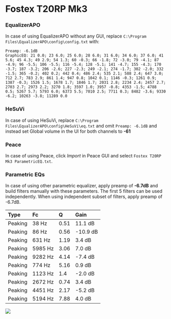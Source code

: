 # Fostex T20RP Mk3

### EqualizerAPO
In case of using EqualizerAPO without any GUI, replace `C:\Program Files\EqualizerAPO\config\config.txt`
with:
```
Preamp: -6.1dB
GraphicEQ: 21 0.0; 23 6.0; 25 6.0; 28 6.0; 31 6.0; 34 6.0; 37 6.0; 41 5.6; 45 4.3; 49 2.9; 54 1.3; 60 -0.3; 66 -1.8; 72 -3.0; 79 -4.1; 87 -4.9; 96 -5.5; 106 -5.5; 116 -5.4; 128 -5.1; 141 -4.7; 155 -4.3; 170 -3.7; 187 -3.2; 206 -2.6; 227 -2.3; 249 -2.1; 274 -1.7; 302 -2.0; 332 -1.5; 365 -0.2; 402 0.2; 442 0.4; 486 2.4; 535 2.1; 588 2.4; 647 3.0; 712 2.7; 783 2.9; 861 1.4; 947 0.8; 1042 0.1; 1146 -0.3; 1261 0.9; 1387 -0.3; 1526 1.5; 1678 1.7; 1846 1.7; 2031 2.8; 2234 2.4; 2457 2.7; 2703 2.7; 2973 2.2; 3270 1.8; 3597 1.0; 3957 -0.8; 4353 -1.5; 4788 0.5; 5267 5.7; 5793 6.0; 6373 5.5; 7010 2.5; 7711 0.3; 8482 -3.6; 9330 -6.2; 10263 -3.8; 11289 0.0
```

### HeSuVi
In case of using HeSuVi, replace `C:\Program Files\EqualizerAPO\config\HeSuVi\eq.txt` and omit `Preamp:
-6.1dB` and instead set Global volume in the UI for both channels to **-61**

### Peace
In case of using Peace, click *Import* in Peace GUI and select `Fostex T20RP Mk3 ParametricEQ.txt`.

### Parametric EQs
In case of using other parametric equalizer, apply preamp of **-6.7dB** and build filters manually
with these parameters. The first 5 filters can be used independently.
When using independent subset of filters, apply preamp of -6.7dB.

| Type    | Fc      |    Q | Gain     |
|:--------|:--------|:-----|:---------|
| Peaking | 38 Hz   | 0.51 | 11.1 dB  |
| Peaking | 86 Hz   | 0.56 | -10.9 dB |
| Peaking | 631 Hz  | 1.19 | 3.4 dB   |
| Peaking | 5985 Hz | 3.06 | 7.0 dB   |
| Peaking | 9282 Hz | 4.14 | -7.4 dB  |
| Peaking | 774 Hz  | 5.16 | 0.9 dB   |
| Peaking | 1123 Hz | 1.4  | -2.0 dB  |
| Peaking | 2672 Hz | 0.74 | 3.4 dB   |
| Peaking | 4451 Hz | 2.17 | -5.2 dB  |
| Peaking | 5194 Hz | 7.88 | 4.0 dB   |

![](https://raw.githubusercontent.com/jaakkopasanen/AutoEq/master/results/innerfidelity/sbaf-serious/Fostex%20T20RP%20Mk3/Fostex%20T20RP%20Mk3.png)